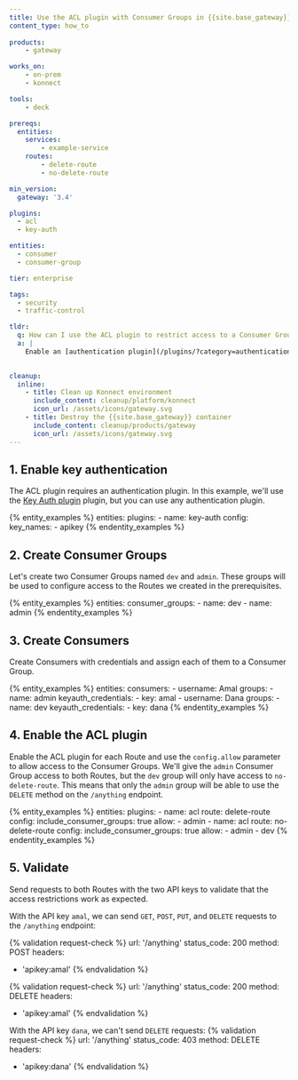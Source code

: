 ```yaml
---
title: Use the ACL plugin with Consumer Groups in {{site.base_gateway}}
content_type: how_to
  
products:
    - gateway

works_on:
    - on-prem
    - konnect

tools:
    - deck

prereqs:
  entities:
    services:
        - example-service
    routes:
        - delete-route
        - no-delete-route

min_version:
  gateway: '3.4'

plugins:
  - acl
  - key-auth

entities:
  - consumer
  - consumer-group

tier: enterprise

tags:
  - security
  - traffic-control

tldr:
  q: How can I use the ACL plugin to restrict access to a Consumer Group?
  a: |
    Enable an [authentication plugin](/plugins/?category=authentication), create [Consumer Groups](/gateway/entities/consumer-group/) and [Consumers](/gateway/entities/consumer/), then enable the [ACL plugin](/plugins/acl/) and use the `config.allow` to allow access to the Consumer Groups.
    

cleanup:
  inline:
    - title: Clean up Konnect environment
      include_content: cleanup/platform/konnect
      icon_url: /assets/icons/gateway.svg
    - title: Destroy the {{site.base_gateway}} container
      include_content: cleanup/products/gateway
      icon_url: /assets/icons/gateway.svg
---
```


## 1. Enable key authentication

The ACL plugin requires an authentication plugin. In this example, we'll use the [Key Auth plugin](/plugins/key-auth/) plugin, but you can use any authentication plugin.

{% entity_examples %}
entities:
  plugins:
    - name: key-auth
      config:
        key_names:
          - apikey
{% endentity_examples %}

## 2. Create Consumer Groups

Let's create two Consumer Groups named `dev` and `admin`. These groups will be used to configure access to the Routes we created in the prerequisites.

{% entity_examples %}
entities:
  consumer_groups:
    - name: dev
    - name: admin
{% endentity_examples %}

## 3. Create Consumers

Create Consumers with credentials and assign each of them to a Consumer Group.

{% entity_examples %}
entities:
  consumers:
    - username: Amal
      groups:
        - name: admin
      keyauth_credentials:
        - key: amal
    - username: Dana
      groups:
        - name: dev
      keyauth_credentials:
        - key: dana
{% endentity_examples %}

## 4. Enable the ACL plugin

Enable the ACL plugin for each Route and use the `config.allow` parameter to allow access to the Consumer Groups. We'll give the `admin` Consumer Group access to both Routes, but the `dev` group will only have access to `no-delete-route`. This means that only the `admin` group will be able to use the `DELETE` method on the `/anything` endpoint.

{% entity_examples %}
entities:
  plugins:
    - name: acl
      route: delete-route
      config:
        include_consumer_groups: true
        allow:
        - admin
    - name: acl
      route: no-delete-route
      config:
        include_consumer_groups: true
        allow:
        - admin
        - dev
{% endentity_examples %}

## 5. Validate

Send requests to both Routes with the two API keys to validate that the access restrictions work as expected.

With the API key `amal`, we can send `GET`, `POST`, `PUT`, and `DELETE` requests to the `/anything` endpoint:

{% validation request-check %}
url: '/anything'
status_code: 200
method: POST
headers:
  - 'apikey:amal'
{% endvalidation %}

{% validation request-check %}
url: '/anything'
status_code: 200
method: DELETE
headers:
  - 'apikey:amal'
{% endvalidation %}

With the API key `dana`, we can't send `DELETE` requests:
{% validation request-check %}
url: '/anything'
status_code: 403
method: DELETE
headers:
  - 'apikey:dana'
{% endvalidation %}
